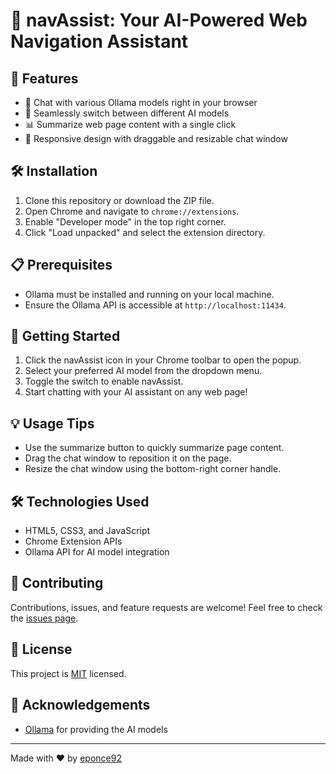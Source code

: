 # 🚀 navAssist: Your AI-Powered Web Navigation Assistant

## 🌟 Features

- 💬 Chat with various Ollama models right in your browser
- 🔄 Seamlessly switch between different AI models
- 📊 Summarize web page content with a single click
- 📱 Responsive design with draggable and resizable chat window

## 🛠️ Installation

1. Clone this repository or download the ZIP file.
2. Open Chrome and navigate to `chrome://extensions`.
3. Enable "Developer mode" in the top right corner.
4. Click "Load unpacked" and select the extension directory.

## 📋 Prerequisites

- Ollama must be installed and running on your local machine.
- Ensure the Ollama API is accessible at `http://localhost:11434`.

## 🚀 Getting Started

1. Click the navAssist icon in your Chrome toolbar to open the popup.
2. Select your preferred AI model from the dropdown menu.
3. Toggle the switch to enable navAssist.
4. Start chatting with your AI assistant on any web page!

## 💡 Usage Tips

- Use the summarize button to quickly summarize page content.
- Drag the chat window to reposition it on the page.
- Resize the chat window using the bottom-right corner handle.

## 🛠️ Technologies Used

- HTML5, CSS3, and JavaScript
- Chrome Extension APIs
- Ollama API for AI model integration

## 🤝 Contributing

Contributions, issues, and feature requests are welcome! Feel free to check the [issues page](https://github.com/eponce92/navAssist/issues).

## 📜 License

This project is [MIT](https://choosealicense.com/licenses/mit/) licensed.

## 🙏 Acknowledgements

- [Ollama](https://ollama.ai/) for providing the AI models

---

Made with ❤️ by [eponce92](https://github.com/eponce92)
